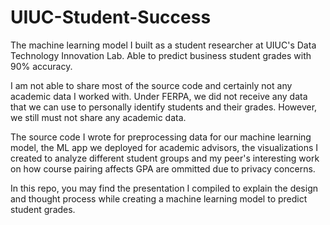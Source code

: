 # UIUC-Student-Success
The machine learning model I built as a student researcher at UIUC's Data Technology Innovation Lab. Able to predict business student grades with 90% accuracy.

I am not able to share most of the source code and certainly not any academic data I worked with. Under FERPA, we did not receive any data that we can use to personally identify students and their grades. However, we still must not share any academic data.

The source code I wrote for preprocessing data for our machine learning model, the ML app we deployed for academic advisors, the visualizations I created to analyze different student groups and my peer's interesting work on how course pairing affects GPA are ommitted due to privacy concerns.

In this repo, you may find the presentation I compiled to explain the design and thought process while creating a machine learning model to predict student grades.
